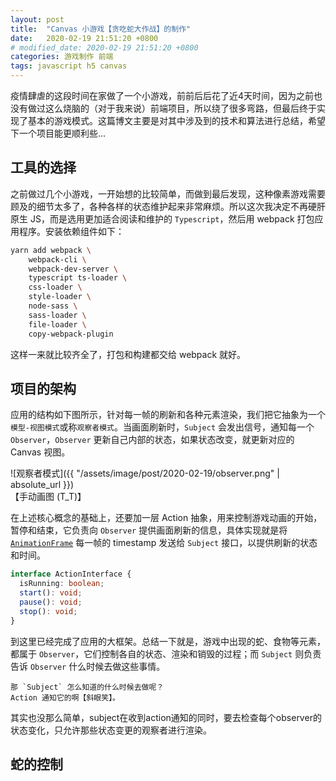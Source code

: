 ```yaml
---
layout: post
title:  "Canvas 小游戏【贪吃蛇大作战】的制作"
date:   2020-02-19 21:51:20 +0800
# modified_date: 2020-02-19 21:51:20 +0800
categories: 游戏制作 前端
tags: javascript h5 canvas
---
```

疫情肆虐的这段时间在家做了一个小游戏，前前后后花了近4天时间，因为之前也没有做过这么烧脑的（对于我来说）前端项目，所以绕了很多弯路，但最后终于实现了基本的游戏模式。这篇博文主要是对其中涉及到的技术和算法进行总结，希望下一个项目能更顺利些...

## 工具的选择
之前做过几个小游戏，一开始想的比较简单，而做到最后发现，这种像素游戏需要顾及的细节太多了，各种各样的状态维护起来非常麻烦。所以这次我决定不再硬肝原生 JS，而是选用更加适合阅读和维护的 `Typescript`，然后用 webpack 打包应用程序。安装依赖组件如下：
```sh
yarn add webpack \
    webpack-cli \
    webpack-dev-server \
    typescript ts-loader \
    css-loader \
    style-loader \
    node-sass \
    sass-loader \
    file-loader \
    copy-webpack-plugin
```

这样一来就比较齐全了，打包和构建都交给 webpack 就好。

## 项目的架构
应用的结构如下图所示，针对每一帧的刷新和各种元素渲染，我们把它抽象为一个`模型-视图模式`或称`观察者模式`。当画面刷新时，`Subject` 会发出信号，通知每一个 `Observer`，`Observer` 更新自己内部的状态，如果状态改变，就更新对应的 Canvas 视图。

![观察者模式]({{ "/assets/image/post/2020-02-19/observer.png" | absolute_url }})  
【手动画图 (T_T)】

在上述核心概念的基础上，还要加一层 Action 抽象，用来控制游戏动画的开始，暂停和结束，它负责向 `Observer` 提供画面刷新的信息，具体实现就是将 [`AnimationFrame`](https://developer.mozilla.org/zh-CN/docs/Web/API/Window/requestAnimationFrame) 每一帧的 timestamp 发送给 `Subject` 接口，以提供刷新的状态和时间。

```typescript
interface ActionInterface {
  isRunning: boolean;
  start(): void;
  pause(): void;
  stop(): void;
}
```

到这里已经完成了应用的大框架。总结一下就是，游戏中出现的蛇、食物等元素，都属于 `Observer`，它们控制各自的状态、渲染和销毁的过程；而 `Subject` 则负责告诉 `Observer` 什么时候去做这些事情。
```
那 `Subject` 怎么知道的什么时候去做呢？  
Action 通知它的啊【斜眼笑】。
```

其实也没那么简单，subject在收到action通知的同时，要去检查每个observer的状态变化，只允许那些状态变更的观察者进行渲染。

## 蛇的控制
